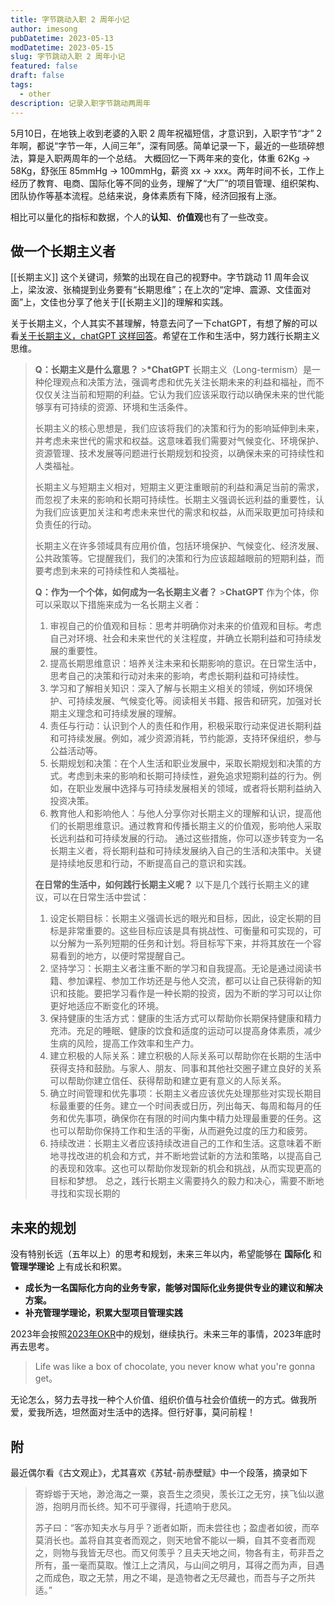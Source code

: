 ```yaml
---
title: 字节跳动入职 2 周年小记
author: imesong
pubDatetime: 2023-05-13
modDatetime: 2023-05-15
slug: 字节跳动入职 2 周年小记
featured: false
draft: false
tags:
  - other
description: 记录入职字节跳动两周年
---
```


5月10日，在地铁上收到老婆的入职 2 周年祝福短信，才意识到，入职字节“才” 2 年啊，都说“字节一年，人间三年”，深有同感。简单记录一下，最近的一些琐碎想法，算是入职两周年的一个总结。
大概回忆一下两年来的变化，体重 62Kg -> 58Kg，舒张压 85mmHg -> 100mmHg，薪资 xx -> xxx。两年时间不长，工作上经历了教育、电商、国际化等不同的业务，理解了“大厂”的项目管理、组织架构、团队协作等基本流程。总结来说，身体素质有下降，经济回报有上涨。

相比可以量化的指标和数据，个人的**认知**、**价值观**也有了一些改变。

<!--more-->

## 做一个长期主义者

[[长期主义]] 这个关键词，频繁的出现在自己的视野中。字节跳动 11 周年会议上，梁汝波、张楠提到业务要有“长期思维”；在上次的“定坤、震源、文佳面对面”上，文佳也分享了他关于[[长期主义]]的理解和实践。

关于长期主义，个人其实不甚理解，特意去问了一下chatGPT，有想了解的可以看[关于长期主义，chatGPT 这样回答](https://imesong.com/2023/05/13/%E9%95%BF%E6%9C%9F%E4%B8%BB%E4%B9%89/)。希望在工作和生活中，努力践行长期主义思维。

> **Q：长期主义是什么意思？** >**\*ChatGPT**
> 长期主义（Long-termism）是一种伦理观点和决策方法，强调考虑和优先关注长期未来的利益和福祉，而不仅仅关注当前和短期的利益。它认为我们应该采取行动以确保未来的世代能够享有可持续的资源、环境和生活条件。
>
> 长期主义的核心思想是，我们应该将我们的决策和行为的影响延伸到未来，并考虑未来世代的需求和权益。这意味着我们需要对气候变化、环境保护、资源管理、技术发展等问题进行长期规划和投资，以确保未来的可持续性和人类福祉。
>
> 长期主义与短期主义相对，短期主义更注重眼前的利益和满足当前的需求，而忽视了未来的影响和长期可持续性。长期主义强调长远利益的重要性，认为我们应该更加关注和考虑未来世代的需求和权益，从而采取更加可持续和负责任的行动。
>
> 长期主义在许多领域具有应用价值，包括环境保护、气候变化、经济发展、公共政策等。它提醒我们，我们的决策和行为应该超越眼前的短期利益，而要考虑到未来的可持续性和人类福祉。
>
> **Q：作为一个个体，如何成为一名长期主义者？** >**ChatGPT**
> 作为个体，你可以采取以下措施来成为一名长期主义者：
>
> 1.  审视自己的价值观和目标：思考并明确你对未来的价值观和目标。考虑自己对环境、社会和未来世代的关注程度，并确立长期利益和可持续发展的重要性。
> 2.  提高长期思维意识：培养关注未来和长期影响的意识。在日常生活中，思考自己的决策和行动对未来的影响，考虑长期利益和可持续性。
> 3.  学习和了解相关知识：深入了解与长期主义相关的领域，例如环境保护、可持续发展、气候变化等。阅读相关书籍、报告和研究，加强对长期主义理念和可持续发展的理解。
> 4.  责任与行动：认识到个人的责任和作用，积极采取行动来促进长期利益和可持续发展。例如，减少资源消耗，节约能源，支持环保组织，参与公益活动等。
> 5.  长期规划和决策：在个人生活和职业发展中，采取长期规划和决策的方式。考虑到未来的影响和长期可持续性，避免追求短期利益的行为。例如，在职业发展中选择与可持续发展相关的领域，或者将长期利益纳入投资决策。
> 6.  教育他人和影响他人：与他人分享你对长期主义的理解和认识，提高他们的长期思维意识。通过教育和传播长期主义的价值观，影响他人采取长远利益和可持续发展的行动。
>     通过这些措施，你可以逐步转变为一名长期主义者，将长期利益和可持续发展纳入自己的生活和决策中。关键是持续地反思和行动，不断提高自己的意识和实践。
>
> **在日常的生活中，如何践行长期主义呢？**
> 以下是几个践行长期主义的建议，可以在日常生活中尝试：
>
> 1.  设定长期目标：长期主义强调长远的眼光和目标，因此，设定长期的目标是非常重要的。这些目标应该是具有挑战性、可衡量和可实现的，可以分解为一系列短期的任务和计划。将目标写下来，并将其放在一个容易看到的地方，以便时常提醒自己。
> 2.  坚持学习：长期主义者注重不断的学习和自我提高。无论是通过阅读书籍、参加课程、参加工作坊还是与他人交流，都可以让自己获得新的知识和技能。要把学习看作是一种长期的投资，因为不断的学习可以让你更好地适应不断变化的环境。
> 3.  保持健康的生活方式：健康的生活方式可以帮助你长期保持健康和精力充沛。充足的睡眠、健康的饮食和适度的运动可以提高身体素质，减少生病的风险，提高工作效率和生产力。
> 4.  建立积极的人际关系：建立积极的人际关系可以帮助你在长期的生活中获得支持和鼓励。与家人、朋友、同事和其他社交圈子建立良好的关系可以帮助你建立信任、获得帮助和建立更有意义的人际关系。
> 5.  确立时间管理和优先事项：长期主义者应该优先处理那些对实现长期目标最重要的任务。建立一个时间表或日历，列出每天、每周和每月的任务和优先事项，确保你在有限的时间内集中精力处理最重要的任务。这也可以帮助你保持工作和生活的平衡，从而避免过度的压力和疲劳。
> 6.  持续改进：长期主义者应该持续改进自己的工作和生活。这意味着不断地寻找改进的机会和方式，并不断地尝试新的方法和策略，以提高自己的表现和效率。这也可以帮助你发现新的机会和挑战，从而实现更高的目标和梦想。
>     总之，践行长期主义需要持久的毅力和决心，需要不断地寻找和实现长期的

## 未来的规划

没有特别长远（五年以上）的思考和规划，未来三年以内，希望能够在 **国际化** 和 **管理学理论** 上有成长和积累。

- **成长为一名国际化方向的业务专家，能够对国际化业务提供专业的建议和解决方案。**
- **补充管理学理论，积累大型项目管理实践**

2023年会按照[2023年OKR](https://imesong.com/2023/03/12/2023-OKR)中的规划，继续执行。未来三年的事情，2023年底时再去思考。

> Life was like a box of chocolate, you never know what you're gonna get。

无论怎么，努力去寻找一种个人价值、组织价值与社会价值统一的方式。做我所爱，爱我所选，坦然面对生活中的选择。但行好事，莫问前程！

## 附

最近偶尔看《古文观止》，尤其喜欢《苏轼-前赤壁赋》中一个段落，摘录如下

> 寄蜉蝣于天地，渺沧海之一粟，哀吾生之须臾，羡长江之无穷，挟飞仙以遨游，抱明月而长终。知不可乎骤得，托遗响于悲风。
>
> 苏子曰：“客亦知夫水与月乎？逝者如斯，而未尝往也；盈虚者如彼，而卒莫消长也。盖将自其变者而观之，则天地曾不能以一瞬，自其不变者而观之，则物与我皆无尽也。而又何羡乎？且夫天地之间，物各有主，苟非吾之所有，虽一毫而莫取。惟江上之清风，与山间之明月，耳得之而为声，目遇之而成色，取之无禁，用之不竭，是造物者之无尽藏也，而吾与子之所共适。”
